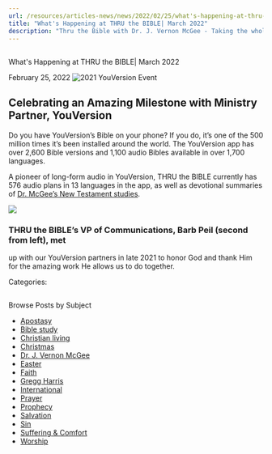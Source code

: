 ```yaml
---
url: /resources/articles-news/news/2022/02/25/what's-happening-at-thru-the-bible-march-2022
title: "What's Happening at THRU the BIBLE| March 2022"
description: "Thru the Bible with Dr. J. Vernon McGee - Taking the whole Word to the whole world"
---
```







## 
 What's Happening at THRU the BIBLE| March 2022


February 25, 2022
![](https://ttb.org/images/default-source/features-and-news/2021-youversion-event46021606-b22b-4e8b-97e3-346f1a99dd15.jpg?sfvrsn=e101816_1 "2021 YouVersion Event")




## Celebrating an Amazing Milestone with Ministry Partner, YouVersion

Do you have YouVersion’s Bible on your phone? If you do, it’s one of the 500 million times it’s been installed around the world. The YouVersion app has over 2,600 Bible versions and 1,100 audio Bibles available in over 1,700 languages.

A pioneer of long-form audio in YouVersion, THRU the BIBLE currently has 576 audio plans in 13 languages in the app, as well as devotional summaries of [Dr. McGee’s New Testament studies](/resources/youversion-bible-plans).  


![](/images/default-source/features-and-news/2021-youversion-event46021606-b22b-4e8b-97e3-346f1a99dd15.jpg?sfvrsn=e101816_1)

### THRU the BIBLE’s VP of Communications, Barb Peil (second from left), met
 up with our YouVersion partners in late 2021 to honor God and thank Him
 for the amazing work He allows us to do together.



Categories: 









## 
 Browse Posts by Subject


* [Apostasy](/resources/articles-news/-in-tags/tags/Apostasy)
* [Bible study](/resources/articles-news/-in-tags/tags/Bible-study)
* [Christian living](/resources/articles-news/-in-tags/tags/Christian-living)
* [Christmas](/resources/articles-news/-in-tags/tags/Christmas)
* [Dr. J. Vernon McGee](/resources/articles-news/-in-tags/tags/Dr-J-Vernon-McGee)
* [Easter](/resources/articles-news/-in-tags/tags/easter)
* [Faith](/resources/articles-news/-in-tags/tags/Faith)
* [Gregg Harris](/resources/articles-news/-in-tags/tags/Gregg-Harris)
* [International](/resources/articles-news/-in-tags/tags/International)
* [Prayer](/resources/articles-news/-in-tags/tags/prayer)
* [Prophecy](/resources/articles-news/-in-tags/tags/Prophecy)
* [Salvation](/resources/articles-news/-in-tags/tags/Salvation)
* [Sin](/resources/articles-news/-in-tags/tags/sin)
* [Suffering & Comfort](/resources/articles-news/-in-tags/tags/Suffering-Comfort)
* [Worship](/resources/articles-news/-in-tags/tags/worship)






